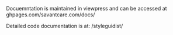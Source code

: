Docuemntation is maintained in viewpress and can be accessed at ghpages.com/savantcare.com/docs/

Detailed code documentation is at: /styleguidist/